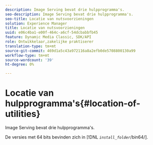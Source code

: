 ```yaml
---
description: Image Serving bevat drie hulpprogramma's.
seo-description: Image Serving bevat drie hulpprogramma's.
seo-title: Locatie van nutsvoorzieningen
solution: Experience Manager
title: Locatie van nutsvoorzieningen
uuid: e06c4ba1-e00f-464c-a6cf-54dcbabbfb45
feature: Dynamic Media Classic, SDK/API
role: Ontwikkelaar,zakelijke praktiserer
translation-type: tm+mt
source-git-commit: 469d1a5c43a972116a8a2efb0de5708800130a99
workflow-type: tm+mt
source-wordcount: '39'
ht-degree: 0%

---
```



# Locatie van hulpprogramma&#39;s{#location-of-utilities}

Image Serving bevat drie hulpprogramma&#39;s.

De versies met 64 bits bevinden zich in [!DNL *`install_folder`*/bin64/].
